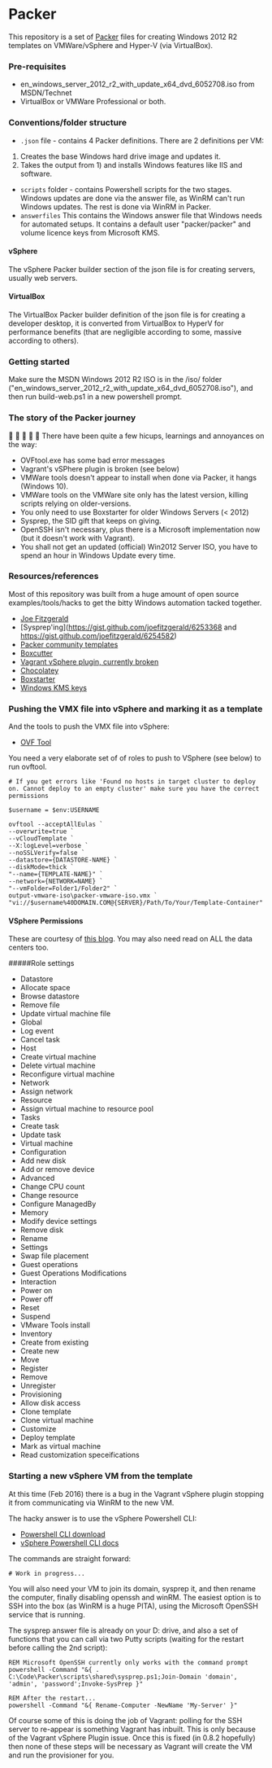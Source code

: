 # Packer
This repository is a set of [Packer](packer.io) files for creating Windows 2012 R2 templates on VMWare/vSphere and Hyper-V (via VirtualBox).

### Pre-requisites

- en_windows_server_2012_r2_with_update_x64_dvd_6052708.iso from MSDN/Technet
- VirtualBox or VMWare Professional or both.

### Conventions/folder structure

- `.json` file - contains 4 Packer definitions. There are 2 definitions per VM: 
 1. Creates the base Windows hard drive image and updates it.
 2. Takes the output from 1) and installs Windows features like IIS and software.
- `scripts` folder - contains Powershell scripts for the two stages. Windows updates are done via the answer file, as WinRM can't run Windows updates. The rest is done via WinRM in Packer.
- `answerfiles` This contains the Windows answer file that Windows needs for automated setups. It contains a default user "packer/packer" and volume licence keys from Microsoft KMS.

#### vSphere 

The vSphere Packer builder section of the json file is for creating servers, usually web servers.

#### VirtualBox

The VirtualBox Packer builder definition of the json file is for creating a developer desktop, it is converted from VirtualBox to HyperV for performance benefits (that are negligible according to some, massive according to others).

### Getting started

Make sure the MSDN Windows 2012 R2 ISO is in the /iso/ folder ("en_windows_server_2012_r2_with_update_x64_dvd_6052708.iso"), and then 
run build-web.ps1 in a new powershell prompt.

### The story of the Packer journey

:gun: :gun: :gun: :gun: :gun:
There have been quite a few hicups, learnings and annoyances on the way:

- OVFtool.exe has some bad error messages
- Vagrant's vSPhere plugin is broken (see below)
- VMWare tools doesn't appear to install when done via Packer, it hangs (Windows 10).
- VMWare tools on the VMWare site only has the latest version, killing scripts relying on older-versions.
- You only need to use Boxstarter for older Windows Servers (< 2012)
- Sysprep, the SID gift that keeps on giving.
- OpenSSH isn't necessary, plus there is a Microsoft implementation now (but it doesn't work with Vagrant).
- You shall not get an updated (official) Win2012 Server ISO, you have to spend an hour in Windows Update every time.


### Resources/references

Most of this repository was built from a huge amount of open source examples/tools/hacks to get the bitty Windows automation tacked together.

- [Joe Fitzgerald](https://github.com/joefitzgerald/packer-windows)
- [Sysprep'ing](https://gist.github.com/joefitzgerald/6253368 and https://gist.github.com/joefitzgerald/6254582)
- [Packer community templates](https://github.com/mefellows/packer-community-templates)
- [Boxcutter](https://github.com/boxcutter/windows)
- [Vagrant vSphere plugin, currently broken](https://github.com/nsidc/vagrant-vsphere)
- [Chocolatey](https://chocolatey.org/)
- [Boxstarter](http://boxstarter.org/WinConfig)
- [Windows KMS keys](https://technet.microsoft.com/en-us/library/jj612867.aspx)

### Pushing the VMX file into vSphere and marking it as a template

And the tools to push the VMX file into vSphere:

- [OVF Tool](https://my.vmware.com/web/vmware/details?productId=352&downloadGroup=OVFTOOL350)

You need a very elaborate set of of roles to push to VSphere (see below) to run ovftool.

	# If you get errors like 'Found no hosts in target cluster to deploy on. Cannot deploy to an empty cluster' make sure you have the correct permissions

	$username = $env:USERNAME

	ovftool --acceptAllEulas `
	--overwrite=true `
	--vCloudTemplate `
	--X:logLevel=verbose `
	--noSSLVerify=false `
	--datastore={DATASTORE-NAME} `
	--diskMode=thick `
	"--name={TEMPLATE-NAME}" `
	--network={NETWORK=NAME} `
	"--vmFolder=Folder1/Folder2" `
	output-vmware-iso\packer-vmware-iso.vmx `
	"vi://$username%40DOMAIN.COM@{SERVER}/Path/To/Your/Template-Container"


#### VSphere Permissions

These are courtesy of [this blog](http://www.virtxpert.com/creating-vcenter-role-vsphere-vagrant-provider/). You may also need read on ALL the data centers too.

#####Role settings

- Datastore  
 - Allocate space  
 - Browse datastore  
 - Remove file  
 - Update virtual machine file  
- Global  
 - Log event  
 - Cancel task  
- Host  
 - Create virtual machine  
 - Delete virtual machine  
 - Reconfigure virtual machine  
- Network  
 - Assign network  
- Resource  
 - Assign virtual machine to resource pool  
- Tasks  
 - Create task  
 - Update task  
- Virtual machine  
 - Configuration  
  - Add new disk  
  - Add or remove device  
  - Advanced  
  - Change CPU count  
  - Change resource  
  - Configure ManagedBy  
  - Memory  
  - Modify device settings  
  - Remove disk  
  - Rename  
  - Settings  
  - Swap file placement  
- Guest operations  
 - Guest Operations Modifications  
- Interaction  
 - Power on  
 - Power off  
 - Reset  
 - Suspend  
 - VMware Tools install  
- Inventory  
 - Create from existing  
 - Create new  
 - Move  
 - Register  
 - Remove  
 - Unregister  
- Provisioning  
 - Allow disk access  
 - Clone template  
 - Clone virtual machine  
 - Customize  
 - Deploy template  
 - Mark as virtual machine  
 - Read customization speceifications  

### Starting a new vSphere VM from the template

At this time (Feb 2016) there is a bug in the Vagrant vSphere plugin stopping it from communicating via WinRM to the new VM.

The hacky answer is to use the vSphere Powershell CLI:

- [Powershell CLI download](https://my.vmware.com/web/vmware/details?downloadGroup=VSP510-PCLI-510&productId=285)
- [vSphere Powershell CLI docs](https://www.vmware.com/support/developer/PowerCLI/PowerCLI51/html/index.html)

The commands are straight forward:

	# Work in progress...

You will also need your VM to join its domain, sysprep it, and then rename the computer, finally disabling openssh and winRM.
The easiest option is to SSH into the box (as WinRM is a huge PITA), using the Microsoft OpenSSH service that is running.

The sysprep answer file is already on your D: drive, and also a set of functions that you can call via two Putty scripts (waiting
for the restart before calling the 2nd script):

	REM Microsoft OpenSSH currently only works with the command prompt
	powershell -Command "&{ . C:\Code\Packer\scripts\shared\sysprep.ps1;Join-Domain 'domain', 'admin', 'password';Invoke-SysPrep }"

	REM After the restart...
	powershell -Command "&{ Rename-Computer -NewName 'My-Server' }"


Of course some of this is doing the job of Vagrant: polling for the SSH server to re-appear is something Vagrant has inbuilt. This is only 
because of the Vagrant vSphere Plugin issue. Once this is fixed (in 0.8.2 hopefully) then none of these steps will be necessary as 
Vagrant will create the VM and run the provisioner for you.
